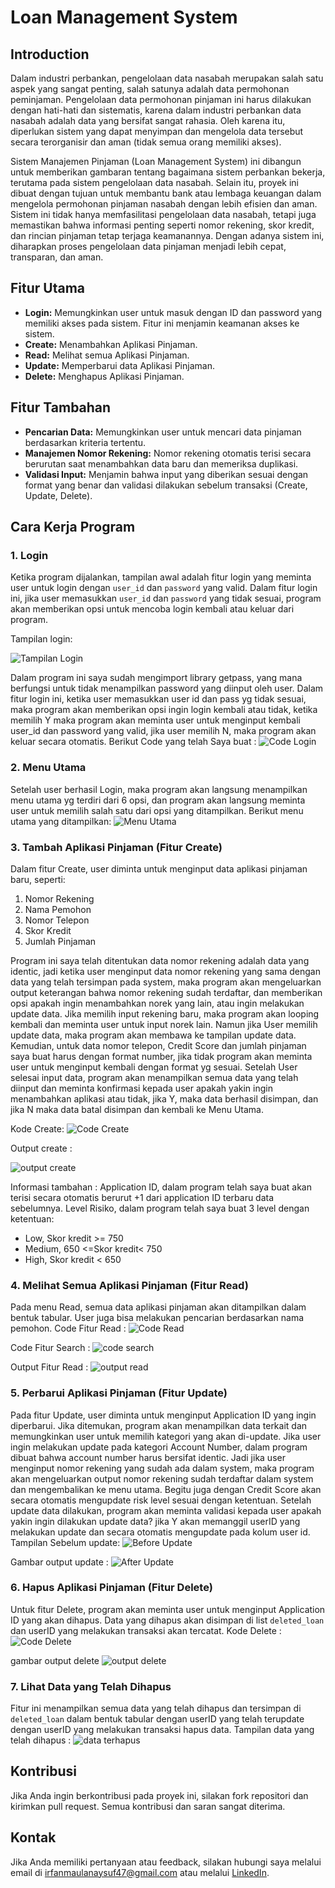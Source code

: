 # Loan Management System

## Introduction
Dalam industri perbankan, pengelolaan data nasabah merupakan salah satu aspek yang sangat penting, salah satunya adalah data permohonan peminjaman. Pengelolaan data permohonan pinjaman ini harus dilakukan dengan hati-hati dan sistematis, karena dalam industri perbankan data nasabah adalah data yang bersifat sangat rahasia. Oleh karena itu, diperlukan sistem yang dapat menyimpan dan mengelola data tersebut secara terorganisir dan aman (tidak semua orang memiliki akses).

Sistem Manajemen Pinjaman (Loan Management System) ini dibangun untuk memberikan gambaran tentang bagaimana sistem perbankan bekerja, terutama pada sistem pengelolaan data nasabah. Selain itu, proyek ini dibuat dengan tujuan untuk membantu bank atau lembaga keuangan dalam mengelola permohonan pinjaman nasabah dengan lebih efisien dan aman. Sistem ini tidak hanya memfasilitasi pengelolaan data nasabah, tetapi juga memastikan bahwa informasi penting seperti nomor rekening, skor kredit, dan rincian pinjaman tetap terjaga keamanannya. Dengan adanya sistem ini, diharapkan proses pengelolaan data pinjaman menjadi lebih cepat, transparan, dan aman.

## Fitur Utama
- **Login:** Memungkinkan user untuk masuk dengan ID dan password yang memiliki akses pada sistem. Fitur ini menjamin keamanan akses ke sistem.
- **Create:** Menambahkan Aplikasi Pinjaman.
- **Read:** Melihat semua Aplikasi Pinjaman.
- **Update:** Memperbarui data Aplikasi Pinjaman.
- **Delete:** Menghapus Aplikasi Pinjaman.

## Fitur Tambahan
- **Pencarian Data:** Memungkinkan user untuk mencari data pinjaman berdasarkan kriteria tertentu.
- **Manajemen Nomor Rekening:** Nomor rekening otomatis terisi secara berurutan saat menambahkan data baru dan memeriksa duplikasi.
- **Validasi Input:** Menjamin bahwa input yang diberikan sesuai dengan format yang benar dan validasi dilakukan sebelum transaksi (Create, Update, Delete).

## Cara Kerja Program

### 1. Login
Ketika program dijalankan, tampilan awal adalah fitur login yang meminta user untuk login dengan `user_id` dan `password` yang valid. Dalam fitur login ini, jika user memasukkan `user_id` dan `password` yang tidak sesuai, program akan memberikan opsi untuk mencoba login kembali atau keluar dari program.

Tampilan login:

![Tampilan Login](./images/login.png)

Dalam program ini saya sudah mengimport library getpass, yang mana berfungsi untuk tidak menampilkan password yang diinput oleh user.
Dalam fitur login ini, ketika user memasukkan user id dan pass yg tidak sesuai, maka program akan memberikan opsi ingin login kembali atau tidak, ketika memilih Y maka program akan meminta user untuk menginput kembali user_id dan password yang valid, jika user memilih N, maka program akan keluar secara otomatis. Berikut Code yang telah Saya buat :
![Code Login](./images/login-code.png)

### 2. Menu Utama
Setelah user berhasil Login, maka program akan langsung menampilkan menu utama yg terdiri dari 6 opsi, dan program akan langsung meminta user untuk memilih salah satu dari opsi yang ditampilkan.
Berikut menu utama yang ditampilkan:
![Menu Utama](./images/menu-utama.png)

### 3. Tambah Aplikasi Pinjaman (Fitur Create)
Dalam fitur Create, user diminta untuk menginput data aplikasi pinjaman baru, seperti:
1. Nomor Rekening
2. Nama Pemohon
3. Nomor Telepon
4. Skor Kredit
5. Jumlah Pinjaman

Program ini saya telah ditentukan data nomor rekening adalah data yang identic, jadi ketika user menginput data nomor rekening yang sama dengan data yang telah tersimpan pada system, maka program akan mengeluarkan output keterangan bahwa nomor rekening sudah terdaftar, dan memberikan opsi apakah ingin menambahkan norek yang lain, atau ingin melakukan update data. Jika memilih input rekening baru, maka program akan looping kembali dan meminta user untuk input norek lain. Namun jika User memilih update data, maka program akan membawa ke tampilan update data. Kemudian, untuk data nomor telepon, Credit Score dan jumlah pinjaman saya buat harus dengan format number, jika tidak program akan meminta user untuk menginput kembali dengan format yg sesuai. Setelah User selesai input data, program akan menampilkan semua data yang telah diinput dan meminta konfirmasi kepada user apakah yakin ingin menambahkan aplikasi atau tidak, jika Y, maka data berhasil disimpan, dan jika N maka data batal disimpan dan kembali ke Menu Utama.

Kode Create:
![Code Create](./images/create-code.png)


Output create :

![output create](./images/create-output.png)

Informasi tambahan :
Application ID, dalam program telah saya buat akan terisi secara otomatis berurut +1 dari application ID terbaru data sebelumnya.
Level Risiko, dalam program telah saya buat 3 level dengan ketentuan:
-	Low, Skor kredit >= 750
-	Medium, 650 <=Skor kredit< 750 
-	High, Skor kredit < 650


### 4. Melihat Semua Aplikasi Pinjaman (Fitur Read)
Pada menu Read, semua data aplikasi pinjaman akan ditampilkan dalam bentuk tabular. User juga bisa melakukan pencarian berdasarkan nama pemohon.
Code Fitur Read :
![Code Read](./images/read-code.png)

Code Fitur Search :
![code search](./images/search-code.png)

Output Fitur Read :
![output read](./images/read-output.png)

### 5. Perbarui Aplikasi Pinjaman (Fitur Update)
Pada fitur Update, user diminta untuk menginput Application ID yang ingin diperbarui. Jika ditemukan, program akan menampilkan data terkait dan memungkinkan user untuk memilih kategori yang akan di-update.
Jika user ingin melakukan update pada kategori Account Number, dalam program dibuat bahwa account number harus bersifat identic. Jadi jika user menginput nomor rekening yang sudah ada dalam system, maka program akan mengeluarkan output nomor rekening sudah terdaftar dalam system dan mengembalikan ke menu utama. Begitu juga dengan Credit Score akan secara otomatis mengupdate risk level sesuai dengan ketentuan. Setelah update data dilakukan, program akan meminta validasi kepada user apakah yakin ingin dilakukan update data? jika Y akan memanggil userID yang melakukan update dan secara otomatis mengupdate pada kolum user id.
Tampilan Sebelum update:
![Before Update](./images/update.png)

Gambar output update :
![After Update](./images/update-after.png)

### 6. Hapus Aplikasi Pinjaman (Fitur Delete)
Untuk fitur Delete, program akan meminta user untuk menginput Application ID yang akan dihapus. Data yang dihapus akan disimpan di list `deleted_loan` dan userID yang melakukan transaksi akan tercatat.
Kode Delete :
![Code Delete](./images/delete-code.png)

gambar output delete
![output delete](./images/delete-output.png)

### 7. Lihat Data yang Telah Dihapus
Fitur ini menampilkan semua data yang telah dihapus dan tersimpan di `deleted_loan` dalam bentuk tabular dengan userID yang telah terupdate dengan userID yang melakukan transaksi hapus data.
Tampilan data yang telah dihapus :
![data terhapus](./images/view-deleted.png)

## Kontribusi
Jika Anda ingin berkontribusi pada proyek ini, silakan fork repositori dan kirimkan pull request. Semua kontribusi dan saran sangat diterima.

## Kontak
Jika Anda memiliki pertanyaan atau feedback, silakan hubungi saya melalui email di irfanmaulanaysuf47@gmail.com atau melalui [LinkedIn](https://www.linkedin.com/in/irfanmaulanayusuf).
